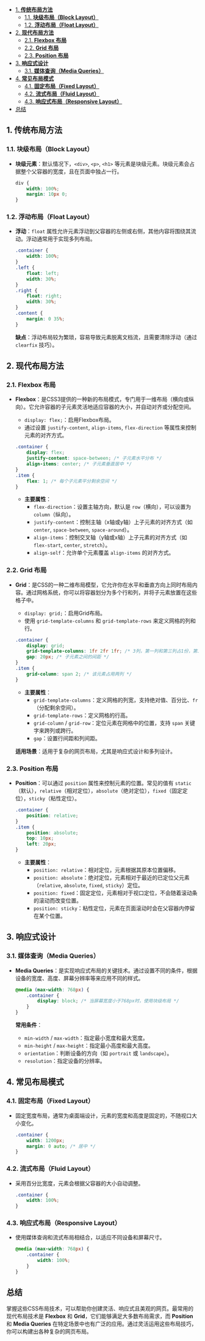 - [1. **传统布局方法**](#1-传统布局方法)
  - [1.1. **块级布局（Block Layout）**](#11-块级布局block-layout)
  - [1.2. **浮动布局（Float Layout）**](#12-浮动布局float-layout)
- [2. **现代布局方法**](#2-现代布局方法)
  - [2.1. **Flexbox 布局**](#21-flexbox-布局)
  - [2.2. **Grid 布局**](#22-grid-布局)
  - [2.3. **Position 布局**](#23-position-布局)
- [3. **响应式设计**](#3-响应式设计)
  - [3.1. **媒体查询（Media Queries）**](#31-媒体查询media-queries)
- [4. **常见布局模式**](#4-常见布局模式)
  - [4.1. **固定布局（Fixed Layout）**](#41-固定布局fixed-layout)
  - [4.2. **流式布局（Fluid Layout）**](#42-流式布局fluid-layout)
  - [4.3. **响应式布局（Responsive Layout）**](#43-响应式布局responsive-layout)
- [总结](#总结)


## 1. **传统布局方法**

### 1.1. **块级布局（Block Layout）**

- **块级元素**：默认情况下，`<div>`, `<p>`, `<h1>` 等元素是块级元素。块级元素会占据整个父容器的宽度，且在页面中独占一行。
  
  ```css
  div {
      width: 100%;
      margin: 10px 0;
  }
  ```

### 1.2. **浮动布局（Float Layout）**

- **浮动**：`float` 属性允许元素浮动到父容器的左侧或右侧，其他内容将围绕其流动。浮动通常用于实现多列布局。
  
  ```css
  .container {
      width: 100%;
  }
  .left {
      float: left;
      width: 30%;
  }
  .right {
      float: right;
      width: 30%;
  }
  .content {
      margin: 0 35%;
  }
  ```
  **缺点**：浮动布局较为繁琐，容易导致元素脱离文档流，且需要清除浮动（通过 `clearfix` 技巧）。

## 2. **现代布局方法**

### 2.1. **Flexbox 布局**

- **Flexbox**：是CSS3提供的一种新的布局模式，专门用于一维布局（横向或纵向）。它允许容器的子元素灵活地适应容器的大小，并自动对齐或分配空间。

  - `display: flex;`：启用Flexbox布局。
  - 通过设置 `justify-content`, `align-items`, `flex-direction` 等属性来控制元素的对齐方式。

  ```css
  .container {
      display: flex;
      justify-content: space-between; /* 子元素水平分布 */
      align-items: center; /* 子元素垂直居中 */
  }
  .item {
      flex: 1; /* 每个子元素平分剩余空间 */
  }
  ```

  - **主要属性**：
    - `flex-direction`：设置主轴方向，默认是 `row`（横向），可以设置为 `column`（纵向）。
    - `justify-content`：控制主轴（x轴或y轴）上子元素的对齐方式（如 `center`, `space-between`, `space-around`）。
    - `align-items`：控制交叉轴（y轴或x轴）上子元素的对齐方式（如 `flex-start`, `center`, `stretch`）。
    - `align-self`：允许单个元素覆盖 `align-items` 的对齐方式。

### 2.2. **Grid 布局**

- **Grid**：是CSS的一种二维布局模型，它允许你在水平和垂直方向上同时布局内容。通过网格系统，你可以将容器划分为多个行和列，并将子元素放置在这些格子中。

  - `display: grid;`：启用Grid布局。
  - 使用 `grid-template-columns` 和 `grid-template-rows` 来定义网格的列和行。
  
  ```css
  .container {
      display: grid;
      grid-template-columns: 1fr 2fr 1fr; /* 3列，第一列和第三列占1份，第二列占2份 */
      gap: 20px; /* 子元素之间的间距 */
  }
  .item {
      grid-column: span 2; /* 该元素占用两列 */
  }
  ```

  - **主要属性**：
    - `grid-template-columns`：定义网格的列宽，支持绝对值、百分比、`fr`（分配剩余空间）。
    - `grid-template-rows`：定义网格的行高。
    - `grid-column` / `grid-row`：定位元素在网格中的位置，支持 `span` 关键字来跨列或跨行。
    - `gap`：设置行间距和列间距。

  **适用场景**：适用于复杂的网页布局，尤其是响应式设计和多列设计。

### 2.3. **Position 布局**

- **Position**：可以通过 `position` 属性来控制元素的位置。常见的值有 `static`（默认），`relative`（相对定位），`absolute`（绝对定位），`fixed`（固定定位），`sticky`（粘性定位）。

  ```css
  .container {
      position: relative;
  }
  .item {
      position: absolute;
      top: 10px;
      left: 20px;
  }
  ```

  - **主要属性**：
    - `position: relative`：相对定位，元素根据其原本位置偏移。
    - `position: absolute`：绝对定位，元素相对于最近的已定位父元素（`relative`, `absolute`, `fixed`, `sticky`）定位。
    - `position: fixed`：固定定位，元素相对于视口定位，不会随着滚动条的滚动而改变位置。
    - `position: sticky`：粘性定位，元素在页面滚动时会在父容器内停留在某个位置。

## 3. **响应式设计**

### 3.1. **媒体查询（Media Queries）**

- **Media Queries**：是实现响应式布局的关键技术。通过设置不同的条件，根据设备的宽度、高度、屏幕分辨率等来应用不同的样式。

  ```css
  @media (max-width: 768px) {
      .container {
          display: block; /* 当屏幕宽度小于768px时，使用块级布局 */
      }
  }
  ```

  **常用条件**：
  - `min-width` / `max-width`：指定最小宽度和最大宽度。
  - `min-height` / `max-height`：指定最小高度和最大高度。
  - `orientation`：判断设备的方向（如 `portrait` 或 `landscape`）。
  - `resolution`：指定设备的分辨率。

## 4. **常见布局模式**

### 4.1. **固定布局（Fixed Layout）**

- 固定宽度布局，通常为桌面端设计，元素的宽度和高度是固定的，不随视口大小变化。

  ```css
  .container {
      width: 1200px;
      margin: 0 auto; /* 居中 */
  }
  ```

### 4.2. **流式布局（Fluid Layout）**

- 采用百分比宽度，元素会根据父容器的大小自动调整。

  ```css
  .container {
      width: 100%;
  }
  ```

### 4.3. **响应式布局（Responsive Layout）**

- 使用媒体查询和流式布局相结合，以适应不同设备和屏幕尺寸。

  ```css
  @media (max-width: 768px) {
      .container {
          width: 100%;
      }
  }
  ```

## 总结

掌握这些CSS布局技术，可以帮助你创建灵活、响应式且美观的网页。最常用的现代布局技术是 **Flexbox** 和 **Grid**，它们能够满足大多数布局需求，而 **Position** 和 **Media Queries** 在特定场景中也有广泛的应用。通过灵活运用这些布局技巧，你可以构建出各种复杂的网页布局。